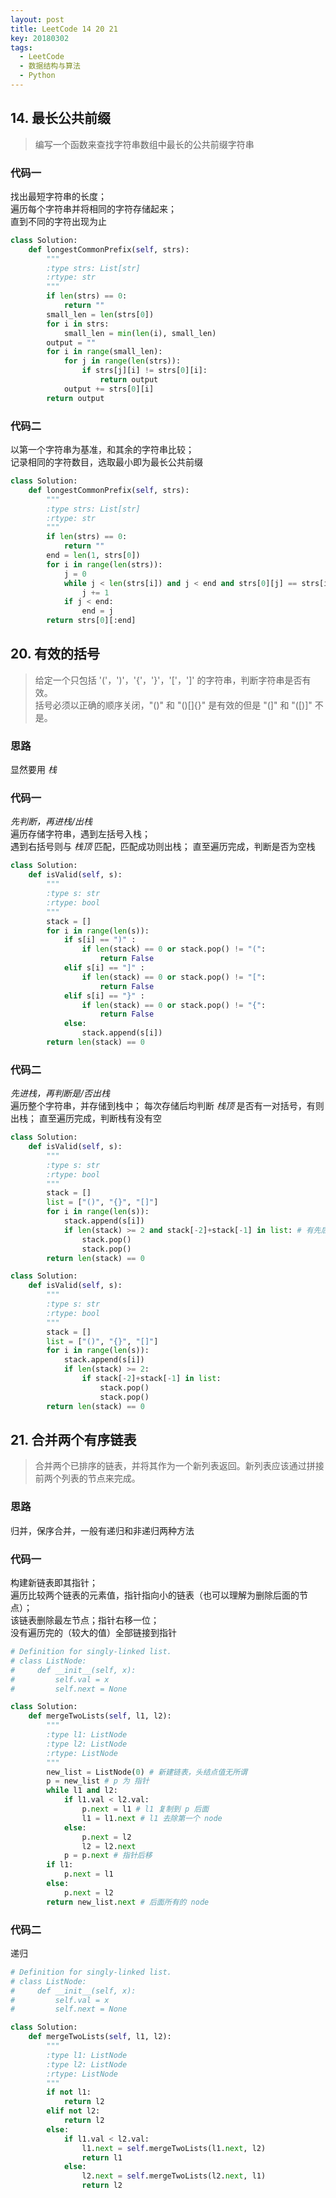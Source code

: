 ```yaml
---
layout: post
title: LeetCode 14 20 21
key: 20180302
tags: 
  - LeetCode
  - 数据结构与算法
  - Python
---
```


## 14. 最长公共前缀
> 编写一个函数来查找字符串数组中最长的公共前缀字符串

### 代码一
找出最短字符串的长度；  
遍历每个字符串并将相同的字符存储起来；  
直到不同的字符出现为止

```python
class Solution:
    def longestCommonPrefix(self, strs):
        """
        :type strs: List[str]
        :rtype: str
        """
        if len(strs) == 0:
            return ""
        small_len = len(strs[0])
        for i in strs:
            small_len = min(len(i), small_len)
        output = ""
        for i in range(small_len):
            for j in range(len(strs)):
                if strs[j][i] != strs[0][i]:
                    return output     
            output += strs[0][i]
        return output  
```

### 代码二
以第一个字符串为基准，和其余的字符串比较；  
记录相同的字符数目，选取最小即为最长公共前缀

```python
class Solution:
    def longestCommonPrefix(self, strs):
        """
        :type strs: List[str]
        :rtype: str
        """
        if len(strs) == 0:
            return ""
        end = len(1, strs[0])
        for i in range(len(strs)):
            j = 0
            while j < len(strs[i]) and j < end and strs[0][j] == strs[i][j]:
                j += 1
            if j < end:
                end = j
        return strs[0][:end]        
```

## 20. 有效的括号
> 给定一个只包括 '('，')'，'{'，'}'，'['，']' 的字符串，判断字符串是否有效。  
> 括号必须以正确的顺序关闭，"()" 和 "()[]{}" 是有效的但是 "(]" 和 "([)]" 不是。

### 思路
显然要用 _栈_

### 代码一 
_先判断，再进栈/出栈_  
遍历存储字符串，遇到左括号入栈；  
遇到右括号则与 _栈顶_ 匹配，匹配成功则出栈；
直至遍历完成，判断是否为空栈

```python
class Solution:
    def isValid(self, s):
        """
        :type s: str
        :rtype: bool
        """
        stack = []
        for i in range(len(s)):
            if s[i] == ")" :
                if len(stack) == 0 or stack.pop() != "(":
                    return False
            elif s[i] == "]" :
                if len(stack) == 0 or stack.pop() != "[":
                    return False
            elif s[i] == "}" :
                if len(stack) == 0 or stack.pop() != "{":
                    return False
            else:
                stack.append(s[i])
        return len(stack) == 0

```

### 代码二
_先进栈，再判断是/否出栈_  
遍历整个字符串，并存储到栈中；
每次存储后均判断 _栈顶_ 是否有一对括号，有则出栈；
直至遍历完成，判断栈有没有空

```python
class Solution:
    def isValid(self, s):
        """
        :type s: str
        :rtype: bool
        """
        stack = []
        list = ["()", "{}", "[]"]
        for i in range(len(s)):
            stack.append(s[i])
            if len(stack) >= 2 and stack[-2]+stack[-1] in list: # 有先后顺序，等于是两个 if
                stack.pop()
                stack.pop()           
        return len(stack) == 0   
```

```python
class Solution:
    def isValid(self, s):
        """
        :type s: str
        :rtype: bool
        """
        stack = []
        list = ["()", "{}", "[]"]
        for i in range(len(s)):
            stack.append(s[i])
            if len(stack) >= 2:
                if stack[-2]+stack[-1] in list:
                    stack.pop()
                    stack.pop()           
        return len(stack) == 0   
```

## 21. 合并两个有序链表
> 合并两个已排序的链表，并将其作为一个新列表返回。新列表应该通过拼接前两个列表的节点来完成。

### 思路
归并，保序合并，一般有递归和非递归两种方法

### 代码一
构建新链表即其指针；  
遍历比较两个链表的元素值，指针指向小的链表（也可以理解为删除后面的节点）；  
该链表删除最左节点；指针右移一位；  
没有遍历完的（较大的值）全部链接到指针

```python
# Definition for singly-linked list.
# class ListNode:
#     def __init__(self, x):
#         self.val = x
#         self.next = None

class Solution:
    def mergeTwoLists(self, l1, l2):
        """
        :type l1: ListNode
        :type l2: ListNode
        :rtype: ListNode
        """
        new_list = ListNode(0) # 新建链表，头结点值无所谓
        p = new_list # p 为 指针
        while l1 and l2:
            if l1.val < l2.val:
                p.next = l1 # l1 复制到 p 后面
                l1 = l1.next # l1 去除第一个 node
            else:
                p.next = l2 
                l2 = l2.next
            p = p.next # 指针后移
        if l1:
            p.next = l1
        else:
            p.next = l2
        return new_list.next # 后面所有的 node
```

### 代码二
递归

```python
# Definition for singly-linked list.
# class ListNode:
#     def __init__(self, x):
#         self.val = x
#         self.next = None

class Solution:
    def mergeTwoLists(self, l1, l2):
        """
        :type l1: ListNode
        :type l2: ListNode
        :rtype: ListNode
        """
        if not l1:
            return l2
        elif not l2:
            return l2
        else:
            if l1.val < l2.val:
                l1.next = self.mergeTwoLists(l1.next, l2)
                return l1
            else:
                l2.next = self.mergeTwoLists(l2.next, l1)
                return l2
```